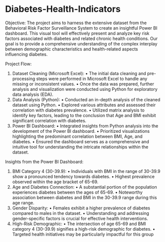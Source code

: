 # Diabetes-Health-Indicators
Objective: The project aims to harness the extensive dataset from the Behavioral Risk Factor Surveillance System to create an insightful Power BI dashboard. This visual tool will effectively present and analyze key risk factors associated with diabetes and related chronic health conditions. Our goal is to provide a comprehensive understanding of the complex interplay between demographic characteristics and health-related aspects influencing diabetes.

Project Flow:
1.	Dataset Cleaning (Microsoft Excel):
• The initial data cleaning and pre-processing steps were performed in Microsoft 
Excel to handle any missing or inconsistent values. 
• Once the data was prepared, further analysis and visualization were conducted using 
Python for exploratory data analysis (EDA).
2.	Data Analysis (Python):
•	Conducted an in-depth analysis of the cleaned dataset using Python.
•	Explored various attributes and assessed their correlation with diabetes prevalence.
•	Utilized matrix analysis to identify key factors, leading to the conclusion that Age and BMI exhibit significant correlation with diabetes.
3.	Power BI Dashboard:
•	Integrated insights from Python analysis into the development of the Power BI dashboard.
•	Prioritized visualizations highlighting the predominant correlation between BMI, Age, and diabetes.
•	Ensured the dashboard serves as a comprehensive and intuitive tool for understanding the intricate relationships within the dataset.

Insights from the Power BI Dashboard:
1. BMI Category 4 (30-39.9):
• Individuals with BMI in the range of 30-39.9 show a pronounced tendency towards 
diabetes.
• Highest prevalence observed within the age bracket of 65-69.
2. Age and Diabetes Connection:
• A substantial portion of the population experiences diabetes between the ages of 
65-69.
• Noteworthy association between diabetes and BMI in the 30-39.9 range during this 
age range.
3. Gender Disparity:
• Females exhibit a higher prevalence of diabetes compared to males in the dataset.
• Understanding and addressing gender-specific factors is crucial for effective health 
interventions.
4. High-Risk Demographic:
• The intersection of age 65-69 and BMI category 4 (30-39.9) signifies a high-risk 
demographic for diabetes.
• Targeted health initiatives may be particularly impactful for this group

